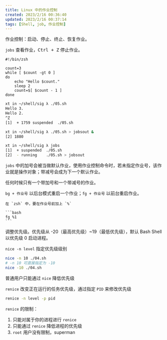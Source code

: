 ```yaml
---
title: Linux 中的作业控制
created: 2023/2/16 00:36:40
updated: 2023/2/16 00:37:14
tags: [Shell, job, 作业控制]
---
```


作业控制：启动、停止、终止、恢复作业。

`jobs` 查看作业，<kbd>Ctrl + Z</kbd> 停止作业。

```shell
#!/bin/zsh

count=3
while [ $count -gt 0 ]
do
	echo "Hello $count."
	sleep 2
	count=$[ $count - 1 ]
done
```

```bash
xt in ~/shell/sig λ ./05.sh
Hello 3.
Hello 2.
^Z
[1]  + 1759 suspended  ./05.sh

xt in ~/shell/sig λ ./05.sh > jobsout &
[2] 1880

xt in ~/shell/sig λ jobs
[1]  + suspended  ./05.sh
[2]  - running    ./05.sh > jobsout
```

`jobs` 中的加号会被当做默认作业，使用作业控制命令时，若未指定作业号，该作业就是操作对象；带减号会成为下一个默认作业。

任何时候只有一个带加号和一个带减号的作业。

`bg + 作业号` 以后台模式重启一个作业；`fg + 作业号` 以前台重启作业。

```` note
在 `zsh` 中，要在作业号前加上 `%`

```bash
fg %1
```
````

调整优先级。优先级从 -20（最高优先级）~19（最低优先级），默认 Bash Shell 以优先级 0  启动进程。

`nice -n level` 指定优先级级别

```bash
nice -n 10 ./04.sh
# -n 10 可直接指定为 -10
nice -10 ./04.sh
```

普通用户只能通过 `nice` 降低优先级

`renice` 改变正在运行的任务优先级，通过指定 `PID` 来修改优先级

```bash
renice -n level -p pid
```

`renice` 的限制：

1. 只能对属于你的进程进行 `renice`
2. 只能通过 `renice` 降低进程的优先级
3. `root` 用户没有限制，superman
